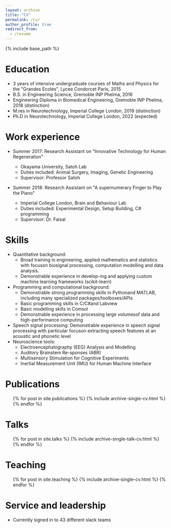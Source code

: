 ```yaml
---
layout: archive
title: "CV"
permalink: /cv/
author_profile: true
redirect_from:
  - /resume
---
```


{% include base_path %}

Education
======
* 3 years of intensive undergraduate courses of Maths and Physics for the "Grandes Ecoles", Lycee Condorcet Paris, 2015
* B.S. in Engineering Science, Gremoble INP Phelma, 2016 
* Engineering Diploma in Biomedical Engineering, Gremoble INP Phelma, 2018 (distinction)
* M.res in Neurotechnology, Imperial College London, 2019 (distinction)
* Ph.D in Neurotechnology, Imperial College London, 2022 (expected)

Work experience
======
* Summer 2017: Research Assistant on "Innovative Technology for Human Regeneration"
  * Okayama University, Satoh Lab
  * Duties included: Animal Surgery, Imaging, Genetic Engineering
  * Supervisor: Professor Satoh

* Summer 2018: Research Assistant on "A supernumerary Finger to Play the Piano" 
  * Imperial College London, Brain and Behaviour Lab
  * Duties included: Experimental Design, Setup Building, C# programming
  * Supervisor: Dr. Faisal
  
Skills
======
* Quantitative background: 
  * Broad training in engineering, applied mathematics and statistics with focuson biosignal processing, computation modelling and data analysis. 
  * Demonstrable experience in develop-ing and applying custom machine learning frameworks (scikit-learn)
* Programming and computational background:
  * Demonstrable strong programming skills in Pythonand MATLAB, including many specialized packages/toolboxes/APIs
  * Basic programming skills in C/C#and Labview
  * Basic modelling skills in Comsol
  * Demonstrable experience in processing large volumesof data and high-performance computing
* Speech signal processing:  Demonstrable experience in speech signal processing with particular focuson extracting speech features at an acoustic and phonetic level
* Neuroscience tools:  
  * Electroencephalography (EEG) Analysis and Modelling 
  * Auditory Brainstem Re-sponses (ABR) 
  * Multisensory Stimulation for Cognitive Experiments 
  * Inertial Measurement Unit (IMU) for Human Machine Interface

Publications
======
  <ul>{% for post in site.publications %}
    {% include archive-single-cv.html %}
  {% endfor %}</ul>
  
Talks
======
  <ul>{% for post in site.talks %}
    {% include archive-single-talk-cv.html %}
  {% endfor %}</ul>
  
Teaching
======
  <ul>{% for post in site.teaching %}
    {% include archive-single-cv.html %}
  {% endfor %}</ul>
  
Service and leadership
======
* Currently signed in to 43 different slack teams
